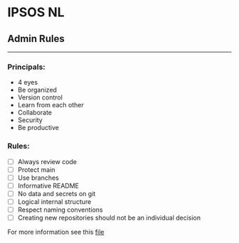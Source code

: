 # IPSOS NL
## Admin Rules
___
### Principals:
- 4 eyes
- Be organized
- Version control
- Learn from each other
- Collaborate
- Security
- Be productive

### Rules:
- [ ] Always review code
- [ ] Protect main
- [ ] Use branches
- [ ] Informative README
- [ ] No data and secrets on git
- [ ] Logical internal structure
- [ ] Respect naming conventions
- [ ] Creating new repositories should not be an individual decision

For more information see this [file](https://ipsosgroup-my.sharepoint.com/:p:/g/personal/hester_verdenius_ipsos_com/EeAkrHyMLmtMsKLkesHbq30BP0f-AOLf7Qxb-XVXe1WGoA?e=wu5x7U)

